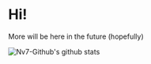 # Hi!
More will be here in the future (hopefully)

![Nv7-Github's github stats](https://github-readme-stats.vercel.app/api?username=Nv7-Github&show_icons=true&theme=dark)
